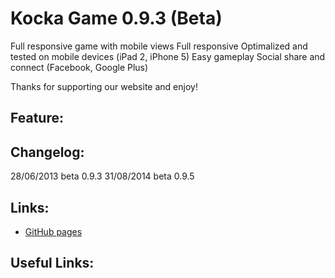 Kocka Game 0.9.3 (Beta)
=======

Full responsive game with mobile views
    Full responsive
    Optimalized and tested on mobile devices (iPad 2, iPhone 5)
    Easy gameplay
    Social share and connect (Facebook, Google Plus)



Thanks for supporting our website and enjoy!

## Feature:


## Changelog:

28/06/2013 beta 0.9.3
31/08/2014 beta 0.9.5


## Links:

+ [GitHub pages](https://github.com/dbreuer/kocka)

## Useful Links:
